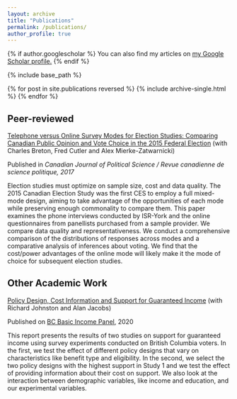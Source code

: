 ```yaml
---
layout: archive
title: "Publications"
permalink: /publications/
author_profile: true
---
```


{% if author.googlescholar %}
  You can also find my articles on <u><a href="{{author.googlescholar}}">my Google Scholar profile</a>.</u>
{% endif %}

{% include base_path %}

{% for post in site.publications reversed %}
  {% include archive-single.html %}
{% endfor %}

## Peer-reviewed

[Telephone versus Online Survey Modes for Election Studies: Comparing Canadian Public Opinion and Vote Choice in the 2015 Federal Election](http://sarahlachance.github.io/files/breton_telephone.pdf) (with Charles Breton, Fred Cutler and Alex Mierke-Zatwarnicki)

Published in _Canadian Journal of Political Science / Revue canadienne de science politique, 2017_

Election studies must optimize on sample size, cost and data quality. The 2015
Canadian Election Study was the first CES to employ a full mixed-mode design, aiming to take
advantage of the opportunities of each mode while preserving enough commonality to compare
them. This paper examines the phone interviews conducted by ISR-York and the online questionnaires
from panellists purchased from a sample provider. We compare data quality and representativeness.
We conduct a comprehensive comparison of the distributions of responses across modes
and a comparative analysis of inferences about voting. We find that the cost/power advantages of
the online mode will likely make it the mode of choice for subsequent election studies.



## Other Academic Work

[Policy Design, Cost Information and Support for Guaranteed Income](https://bcbasicincomepanel.ca/wp-content/uploads/2021/02/Policy_Design_Cost_Information_and_Support_for_Guaranteed_Income.pdf) (with Richard Johnston and Alan Jacobs)

Published on [BC Basic Income Panel](https://bcbasicincomepanel.ca/), 2020

This report presents the results of two studies on support for guaranteed income using survey experiments conducted on British Columbia voters. In the first, we test the effect of different policy designs that vary on characteristics like benefit type and eligibility. In the second, we select the two policy designs with the highest support in Study 1 and we test the effect of providing information about their cost on support. We also look at the interaction between demographic variables, like income and education, and our experimental variables.

